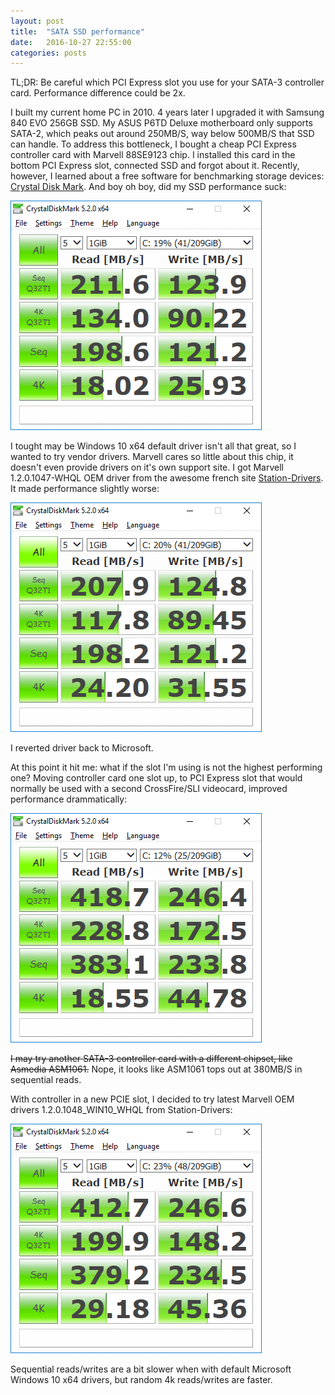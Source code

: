 ```yaml
---
layout: post
title:  "SATA SSD performance"
date:   2016-10-27 22:55:00
categories: posts
---
```


TL;DR: Be careful which PCI Express slot you use for your SATA-3 controller card. Performance difference could be 2x.

I built my current home PC in 2010. 4 years later I upgraded it with Samsung 840 EVO 256GB SSD.
My ASUS P6TD Deluxe motherboard only supports SATA-2, which peaks out around 250MB/S, way below 500MB/S that SSD can handle.
To address this bottleneck, I bought a cheap PCI Express controller card with Marvell 88SE9123 chip.
I installed this card in the bottom PCI Express slot, connected SSD and forgot about it.
Recently, however, I learned about a free software for benchmarking storage devices:
[Crystal Disk Mark](http://crystalmark.info/software/CrystalDiskMark/index-e.html).
And boy oh boy, did my SSD performance suck:

![Samsung 840 EVO SSD with default Microsoft Windows 10 x64 driver in bottom PCIE slot](/img/2016-10-27-sata-ssd-performance-1.png)

I tought may be Windows 10 x64 default driver isn't all that great, so I wanted to try vendor drivers.
Marvell cares so little about this chip, it doesn't even provide drivers on it's own support site.
I got Marvell 1.2.0.1047-WHQL OEM driver from the awesome french site
[Station-Drivers](http://www.station-drivers.com/index.php?option=com_remository&Itemid=352&func=select&id=348&lang=en).
It made performance slightly worse:

![Samsung 840 EVO SSD with Marvell 1.2.0.1047-WHQL x64 driver in bottom PCIE slot](/img/2016-10-27-sata-ssd-performance-2.png)

I reverted driver back to Microsoft.

At this point it hit me: what if the slot I'm using is not the highest performing one?
Moving controller card one slot up, to PCI Express slot that would normally be used with a second CrossFire/SLI videocard, improved performance drammatically:

![Samsung 840 EVO SSD with default Microsoft Windows 10 x64 driver in second from the bottom PCIE slot](/img/2016-10-27-sata-ssd-performance-3.png)

<del>I may try another SATA-3 controller card with a different chipset, like Asmedia ASM1061.</del>
Nope, it looks like ASM1061 tops out at 380MB/S in sequential reads.

With controller in a new PCIE slot, I decided to try latest Marvell OEM drivers 1.2.0.1048_WIN10_WHQL from Station-Drivers:

![Samsung 840 EVO SSD with Marvell 1.2.0.1048_WIN10_WHQL x64 driver in second from the bottom PCIE slot](/img/2016-10-27-sata-ssd-performance-4.png)

Sequential reads/writes are a bit slower when with default Microsoft Windows 10 x64 drivers, but random 4k reads/writes are faster.
